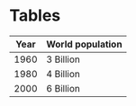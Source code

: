# Tables

| Year   | World population |
| :----: | ---------------- |
| 1960   | 3 Billion		|
| 1980   | 4 Billion		|
| 2000   | 6 Billion		|